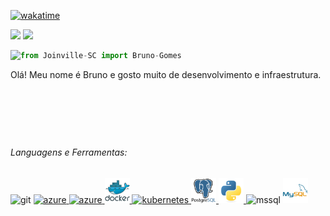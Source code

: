    
<p>
   
[![wakatime](https://wakatime.com/badge/user/018d2089-4400-438b-a193-e84f6d278985.svg)](https://wakatime.com/@018d2089-4400-438b-a193-e84f6d278985)

<img  src="https://komarev.com/ghpvc/?username=pobruno&label=Profile%20views&color=4f278b&style=flat-square"/>
<img  src="https://badges.frapsoft.com/os/v1/open-source.png?v=103"/>
</p>
<p><img  align="left"  src="https://github-readme-stats.vercel.app/api/top-langs?username=pobruno&show_icons=true&locale=en&layout=compact"/>

```py
from Joinville-SC import Bruno-Gomes
```

Olá! Meu nome é Bruno e gosto muito de desenvolvimento e infraestrutura.
<br><br><br><br><br>

#


<h6 align="left">Languagens e Ferramentas:</h3>
<p align="left"> 
<img src="https://www.vectorlogo.zone/logos/git-scm/git-scm-icon.svg" alt="git" width="40" height="40"/> </a> <a href="https://golang.org" target="_blank" rel="noreferrer"> 
<img src="https://www.vectorlogo.zone/logos/microsoft_azure/microsoft_azure-icon.svg" alt="azure" width="40" height="40"/> </a> <a href="https://www.gnu.org/software/bash/" target="_blank" rel="noreferrer"> 
<img src="https://www.vectorlogo.zone/logos/terraformio/terraformio-icon.svg" alt="azure" width="40" height="40"/> </a> <a href="https://www.gnu.org/software/bash/" target="_blank" rel="noreferrer"> 
<img src="https://raw.githubusercontent.com/devicons/devicon/master/icons/docker/docker-original-wordmark.svg" alt="docker" width="40" height="40"/> </a> <a href="https://dotnet.microsoft.com/" target="_blank" rel="noreferrer">
<img src="https://www.vectorlogo.zone/logos/kubernetes/kubernetes-icon.svg" alt="kubernetes" width="40" height="40"/> </a> <a href="https://mariadb.org/" target="_blank" rel="noreferrer">
<img src="https://raw.githubusercontent.com/devicons/devicon/master/icons/postgresql/postgresql-original-wordmark.svg" alt="postgresql" width="40" height="40"/> </a> <a href="https://www.python.org" target="_blank" rel="noreferrer"> 
<img src="https://raw.githubusercontent.com/devicons/devicon/master/icons/python/python-original.svg" alt="python" width="40" height="40"/> </a> <img src="https://www.svgrepo.com/show/303229/microsoft-sql-server-logo.svg" alt="mssql" width="40" height="40"/> </a> <a href="https://www.mysql.com/" target="_blank" rel="noreferrer"> 
<img src="https://raw.githubusercontent.com/devicons/devicon/master/icons/mysql/mysql-original-wordmark.svg" alt="mysql" width="40" height="40"/> </a> <a href="https://www.postgresql.org" target="_blank" rel="noreferrer"> 
</p>
